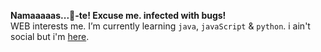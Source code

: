 **Namaaaaas...🤧-te! Excuse me. infected with bugs!**  
WEB interests me. I’m currently learning `java`, `javaScript` & `python`.
i ain't social but i'm [here](https://acfroin.github.io/).
